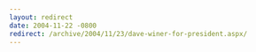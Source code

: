 ```yaml
---
layout: redirect
date: 2004-11-22 -0800
redirect: /archive/2004/11/23/dave-winer-for-president.aspx/
---
```

